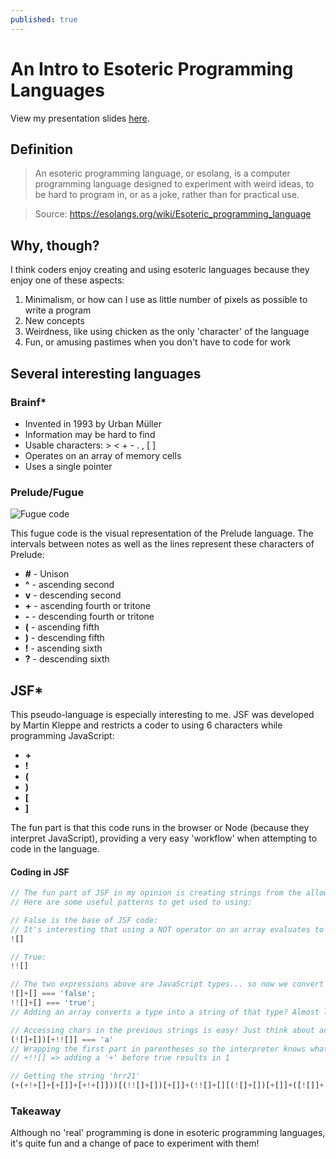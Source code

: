 ```yaml
---
published: true
---
```

# An Intro to Esoteric Programming Languages

View my presentation slides [here](https://docs.google.com/presentation/d/1eAWIpAgcbfi_n0FTOKv_frM1TaZIkxE8Nv4UETx8B1g/edit?usp=sharing).

## Definition

> An esoteric programming language, or esolang, is a computer programming language designed to experiment with weird ideas, to be hard to program in, or as a joke, rather than for practical use.

> Source: <https://esolangs.org/wiki/Esoteric_programming_language>

## Why, though?

I think coders enjoy creating and using esoteric languages because they enjoy one of these aspects:

1. Minimalism, or how can I use as little number of pixels as possible to write a program
2. New concepts
3. Weirdness, like using chicken as the only 'character' of the language
4. Fun, or amusing pastimes when you don't have to code for work

## Several interesting languages

### Brainf*
- Invented in 1993 by Urban Müller
- Information may be hard to find
- Usable characters: > < + - . , [ ]
- Operates on an array of memory cells
- Uses a single pointer

### Prelude/Fugue

![Fugue code]({{site.baseurl}}/_posts/fugue.PNG)

This fugue code is the visual representation of the Prelude language. The intervals between notes as well as the lines represent these characters of Prelude: 

- **#** - Unison
- **^** - ascending second
- **v** - descending second
- **+** - ascending fourth or tritone
- **-** - descending fourth or tritone
- **(** - ascending fifth
- **)** - descending fifth
- **!** - ascending sixth
- **?** - descending sixth

## JSF*

This pseudo-language is especially interesting to me. JSF was developed by Martin Kleppe and restricts a coder to using 6 characters while programming JavaScript:
- **+**
- **!**
- **(**
- **)**
- **[**
- **]**

The fun part is that this code runs in the browser or Node (because they interpret JavaScript), providing a very easy 'workflow' when attempting to code in the language.

#### Coding in JSF

```javascript
// The fun part of JSF in my opinion is creating strings from the allowed characters
// Here are some useful patterns to get used to using:

// False is the base of JSF code:
// It's interesting that using a NOT operator on an array evaluates to false...
![]

// True:
!![]

// The two expressions above are JavaScript types... so now we convert them to strings
![]+[] === 'false';
!![]+[] === 'true';
// Adding an array converts a type into a string of that type? Almost like the toString() method...

// Accessing chars in the previous strings is easy! Just think about accessing indexes in strings...
(![]+[])[+!![]] === 'a'
// Wrapping the first part in parentheses so the interpreter knows what to handle first
// +!![] => adding a '+' before true results in 1

// Getting the string 'hrr21'
(+(+!+[]+[+[]]+[+!+[]]))[(!![]+[])[+[]]+(!![]+[][(![]+[])[+[]]+([![]]+[][[]])[+!+[]+[+[]]]+(![]+[])[!+[]+!+[]]+(!![]+[])[+[]]+(!![]+[])[!+[]+!+[]+!+[]]+(!![]+[])[+!+[]]])[+!+[]+[+[]]]+(+![]+([]+[])[([][(![]+[])[+[]]+([![]]+[][[]])[+!+[]+[+[]]]+(![]+[])[!+[]+!+[]]+(!![]+[])[+[]]+(!![]+[])[!+[]+!+[]+!+[]]+(!![]+[])[+!+[]]]+[])[!+[]+!+[]+!+[]]+(!![]+[][(![]+[])[+[]]+([![]]+[][[]])[+!+[]+[+[]]]+(![]+[])[!+[]+!+[]]+(!![]+[])[+[]]+(!![]+[])[!+[]+!+[]+!+[]]+(!![]+[])[+!+[]]])[+!+[]+[+[]]]+([][[]]+[])[+!+[]]+(![]+[])[!+[]+!+[]+!+[]]+(!![]+[])[+[]]+(!![]+[])[+!+[]]+([][[]]+[])[+[]]+([][(![]+[])[+[]]+([![]]+[][[]])[+!+[]+[+[]]]+(![]+[])[!+[]+!+[]]+(!![]+[])[+[]]+(!![]+[])[!+[]+!+[]+!+[]]+(!![]+[])[+!+[]]]+[])[!+[]+!+[]+!+[]]+(!![]+[])[+[]]+(!![]+[][(![]+[])[+[]]+([![]]+[][[]])[+!+[]+[+[]]]+(![]+[])[!+[]+!+[]]+(!![]+[])[+[]]+(!![]+[])[!+[]+!+[]+!+[]]+(!![]+[])[+!+[]]])[+!+[]+[+[]]]+(!![]+[])[+!+[]]])[+!+[]+[+[]]]+(!![]+[])[+[]]+(!![]+[])[+!+[]]+([![]]+[][[]])[+!+[]+[+[]]]+([][[]]+[])[+!+[]]+(+![]+[![]]+([]+[])[([][(![]+[])[+[]]+([![]]+[][[]])[+!+[]+[+[]]]+(![]+[])[!+[]+!+[]]+(!![]+[])[+[]]+(!![]+[])[!+[]+!+[]+!+[]]+(!![]+[])[+!+[]]]+[])[!+[]+!+[]+!+[]]+(!![]+[][(![]+[])[+[]]+([![]]+[][[]])[+!+[]+[+[]]]+(![]+[])[!+[]+!+[]]+(!![]+[])[+[]]+(!![]+[])[!+[]+!+[]+!+[]]+(!![]+[])[+!+[]]])[+!+[]+[+[]]]+([][[]]+[])[+!+[]]+(![]+[])[!+[]+!+[]+!+[]]+(!![]+[])[+[]]+(!![]+[])[+!+[]]+([][[]]+[])[+[]]+([][(![]+[])[+[]]+([![]]+[][[]])[+!+[]+[+[]]]+(![]+[])[!+[]+!+[]]+(!![]+[])[+[]]+(!![]+[])[!+[]+!+[]+!+[]]+(!![]+[])[+!+[]]]+[])[!+[]+!+[]+!+[]]+(!![]+[])[+[]]+(!![]+[][(![]+[])[+[]]+([![]]+[][[]])[+!+[]+[+[]]]+(![]+[])[!+[]+!+[]]+(!![]+[])[+[]]+(!![]+[])[!+[]+!+[]+!+[]]+(!![]+[])[+!+[]]])[+!+[]+[+[]]]+(!![]+[])[+!+[]]])[!+[]+!+[]+[+[]]]](!+[]+!+[]+[+!+[]])[+!+[]]+(!![]+[])[+!![]]+(!![]+[])[+!![]]+(+!![]+!![])+(+!![]) === 'hrr21';
```

### Takeaway

Although no 'real' programming is done in esoteric programming languages, it's quite fun and a change of pace to experiment with them!
